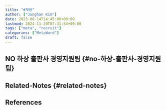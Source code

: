 ```yaml
---
title: "#채용"
author: ["Junghan Kim"]
date: 2023-08-14T14:45:00+09:00
lastmod: 2024-11-20T07:31:54+09:00
tags: ["meta", "recruit"]
categories: ["MetaWord"]
draft: false
---
```


## NO 하상 출판사 경영지원팀 {#no-하상-출판사-경영지원팀}


## Related-Notes {#related-notes}

## References

<style>.csl-entry{text-indent: -1.5em; margin-left: 1.5em;}</style><div class="csl-bib-body">
</div>
